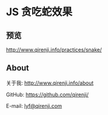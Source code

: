 # JS 贪吃蛇效果

## 预览

http://www.qirenji.info/practices/snake/

## About

关于我: http://www.qirenji.info/about

GitHub: https://github.com/qirenji/

E-mail: lyf@qirenji.com
